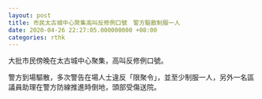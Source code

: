 ```yaml
---
layout: post
title: 市民太古城中心聚集高叫反修例口號　警方驅散制服一人
date: 2020-04-26 22:27:05.000000000 +08:00
categories: rthk
---
```


大批市民傍晚在太古城中心聚集，高叫反修例口號。

警方到場驅散，多次警告在場人士違反「限聚令」，並至少制服一人，另外一名區議員助理在警方防線推進時倒地，頭部受傷送院。
